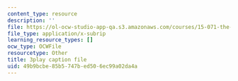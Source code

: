 ```yaml
---
content_type: resource
description: ''
file: https://ol-ocw-studio-app-qa.s3.amazonaws.com/courses/15-071-the-analytics-edge-spring-2017/49b9bcbe85b5747bed506ec99a02da4a_O7AoQhYEdLA.srt
file_type: application/x-subrip
learning_resource_types: []
ocw_type: OCWFile
resourcetype: Other
title: 3play caption file
uid: 49b9bcbe-85b5-747b-ed50-6ec99a02da4a
---
```


